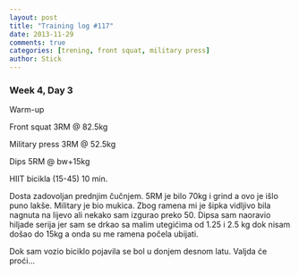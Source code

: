 ```yaml
---
layout: post
title: "Training log #117"
date: 2013-11-29
comments: true
categories: [trening, front squat, military press]
author: Stick
---
```


### Week 4, Day 3  

Warm-up   

Front squat 3RM @ 82.5kg  

Military press 3RM @ 52.5kg  

Dips 5RM @ bw+15kg  

HIIT bicikla (15-45) 10 min.  

Dosta zadovoljan prednjim čučnjem. 5RM je bilo 70kg i grind a ovo je išlo puno lakše. Military je bio mukica. Zbog ramena mi je šipka vidljivo bila nagnuta na lijevo ali nekako sam izgurao preko 50. Dipsa sam naoravio hiljade serija jer sam se drkao sa malim utegićima od 1.25 i 2.5 kg dok nisam došao do 15kg a onda su me ramena počela ubijati.

Dok sam vozio biciklo pojavila se bol u donjem desnom latu. Valjda će proći...